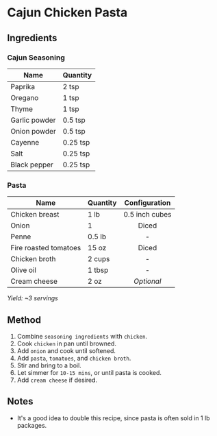 # Cajun Chicken Pasta

## Ingredients

### Cajun Seasoning

| Name          | Quantity |
| ------------- | -------- |
| Paprika       | 2 tsp    |
| Oregano       | 1 tsp    |
| Thyme         | 1 tsp    |
| Garlic powder | 0.5 tsp  |
| Onion powder  | 0.5 tsp  |
| Cayenne       | 0.25 tsp |
| Salt          | 0.25 tsp |
| Black pepper  | 0.25 tsp |

### Pasta

| Name                  | Quantity | Configuration  |
| --------------------- | -------- | :------------: |
| Chicken breast        | 1 lb     | 0.5 inch cubes |
| Onion                 | 1        |     Diced      |
| Penne                 | 0.5 lb   |       -        |
| Fire roasted tomatoes | 15 oz    |     Diced      |
| Chicken broth         | 2 cups   |       -        |
| Olive oil             | 1 tbsp   |       -        |
| Cream cheese          | 2 oz     |   _Optional_   |

_Yield: ~3 servings_

## Method

1. Combine `seasoning ingredients` with `chicken`.
1. Cook `chicken` in pan until browned.
1. Add `onion` and cook until softened.
1. Add `pasta`, `tomatoes`, and `chicken broth`.
1. Stir and bring to a boil.
1. Let simmer for `10-15 mins`, or until pasta is cooked.
1. Add `cream cheese` if desired.

## Notes

- It's a good idea to double this recipe, since pasta is often sold in 1 lb packages.
